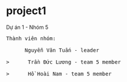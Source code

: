 # project1
Dự án 1 - Nhóm 5

<pre>
Thành viên nhóm:
   <br><span>      </span>Nguyễn Văn Tuấn - leader
   <br>><span>      </span>Trần Đức Lương - team 5 member
   <br>><span>      </span>Hồ Hoài Nam - team 5 member
</pre>
